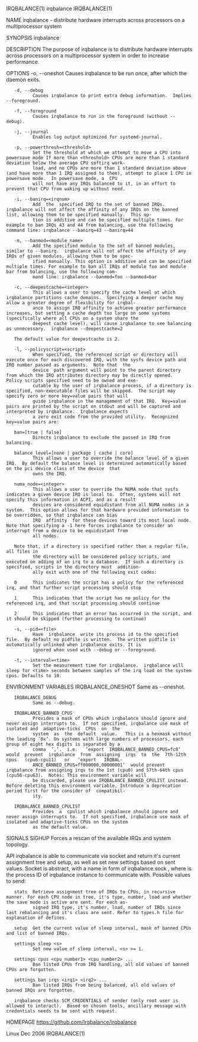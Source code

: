 IRQBALANCE(1)                                                                           irqbalance                                                                           IRQBALANCE(1)

NAME
       irqbalance - distribute hardware interrupts across processors on a multiprocessor system

SYNOPSIS
       irqbalance

DESCRIPTION
       The purpose of irqbalance is to distribute hardware interrupts across processors on a multiprocessor system in order to increase performance.

OPTIONS
       -o, --oneshot
              Causes irqbalance to be run once, after which the daemon exits.

       -d, --debug
              Causes irqbalance to print extra debug information.  Implies --foreground.

       -f, --foreground
              Causes irqbalance to run in the foreground (without --debug).

       -j, --journal
              Enables log output optimized for systemd-journal.

       -p, --powerthresh=<threshold>
              Set the threshold at which we attempt to move a CPU into powersave mode If more than <threshold> CPUs are more than 1 standard deviation below the average CPU softirq work‐
              load, and no CPUs are more than 1 standard deviation above (and have more than 1 IRQ assigned to them), attempt to place 1 CPU in powersave mode.  In powersave mode, a  CPU
              will not have any IRQs balanced to it, in an effort to prevent that CPU from waking up without need.

       -i, --banirq=<irqnum>
              Add  the  specified IRQ to the set of banned IRQs. irqbalance will not affect the affinity of any IRQs on the banned list, allowing them to be specified manually.  This op‐
              tion is additive and can be specified multiple times. For example to ban IRQs 43 and 44 from balancing, use the following command line: irqbalance --banirq=43 --banirq=44

       -m, --banmod=<module_name>
              Add the specified module to the set of banned modules, similar to --banirq.  irqbalance will not affect the affinity of any IRQs of given modules, allowing them to be spec‐
              ified manually. This option is additive and can be specified multiple times. For example to ban all IRQs of module foo and module bar from balancing, use the following com‐
              mand line: irqbalance --banmod=foo --banmod=bar

       -c, --deepestcache=<integer>
              This allows a user to specify the cache level at which irqbalance partitions cache domains.  Specifying a deeper cache may allow a greater degree of flexibility for irqbal‐
              ance to assign IRQ affinity to achieve greater performance increases, but setting a cache depth too large on some systems (specifically where all CPUs on a system share the
              deepest cache level), will cause irqbalance to see balancing as unnecessary.  irqbalance --deepestcache=2

       The default value for deepestcache is 2.

       -l, --policyscript=<script>
              When specified, the referenced script or directory will execute once for each discovered IRQ, with the sysfs device path and IRQ number passed as arguments.  Note that  the
              device  path argument will point to the parent directory from which the IRQ attributes directory may be directly opened.  Policy scripts specified need to be owned and exe‐
              cutable by the user of irqbalance process, if a directory is specified, non-executable files will be skipped.  The script may specify zero or more key=value pairs that will
              guide irqbalance in the management of that IRQ.  Key=value pairs are printed by the script on stdout and will be captured and interpreted by irqbalance.  Irqbalance expects
              a zero exit code from the provided utility.  Recognized key=value pairs are:

       ban=[true | false]
              Directs irqbalance to exclude the passed in IRQ from balancing.

       balance_level=[none | package | cache | core]
              This allows a user to override the balance level of a given IRQ.  By default the balance level is determined automatically based on the pci device class of the device  that
              owns the IRQ.

       numa_node=<integer>
              This allows a user to override the NUMA node that sysfs indicates a given device IRQ is local to.  Often, systems will not specify this information in ACPI, and as a result
              devices are considered equidistant from all NUMA nodes in a system.  This option allows for that hardware provided information to be overridden, so that irqbalance can bias
              IRQ  affinity  for these devices toward its most local node.  Note that specifying a -1 here forces irqbalance to consider an interrupt from a device to be equidistant from
              all nodes.

       Note that, if a directory is specified rather than a regular file, all files in
              the directory will be considered policy scripts, and executed on adding of an irq to a database.  If such a directory is specified, scripts in the directory must  addition‐
              ally exit with one of the following exit codes:

       0      This indicates the script has a policy for the referenced irq, and that further script processing should stop

       1      This indicates that the script has no policy for the referenced irq, and that script processing should continue

       2      This indicates that an error has occurred in the script, and it should be skipped (further processing to continue)

       -s, --pid=<file>
              Have  irqbalance  write its process id to the specified file.  By default no pidfile is written.  The written pidfile is automatically unlinked when irqbalance exits. It is
              ignored when used with --debug or --foreground.

       -t, --interval=<time>
              Set the measurement time for irqbalance.  irqbalance will sleep for <time> seconds between samples of the irq load on the system cpus. Defaults to 10.

ENVIRONMENT VARIABLES
       IRQBALANCE_ONESHOT
              Same as --oneshot.

       IRQBALANCE_DEBUG
              Same as --debug.

       IRQBALANCE_BANNED_CPUS
              Provides a mask of CPUs which irqbalance should ignore and never assign interrupts to.  If not specified, irqbalance use mask of isolated and  adaptive-ticks  CPUs  on  the
              system  as  the  default  value.   This is a hexmask without the leading ’0x’. On systems with large numbers of processors, each group of eight hex digits is separated by a
              comma  ’,’.  i.e.   ‘export  IRQBALANCE_BANNED_CPUS=fc0‘  would  prevent  irqbalance  from  assigning  irqs  to  the  7th-12th  cpus   (cpu6-cpu11)   or   ‘export   IRQBAL‐
              ANCE_BANNED_CPUS=ff000000,00000001‘  would prevent irqbalance from assigning irqs to the 1st (cpu0) and 57th-64th cpus (cpu56-cpu63).  Notes: This environment variable will
              be discarded, please use IRQBALANCE_BANNED_CPULIST instead. Before deleting this environment variable, Introduce a deprecation period first for the consider of  compatibil‐
              ity.

       IRQBALANCE_BANNED_CPULIST
              Provides  a  cpulist which irqbalance should ignore and never assign interrupts to.  If not specified, irqbalance use mask of isolated and adaptive-ticks CPUs on the system
              as the default value.

SIGNALS
       SIGHUP Forces a rescan of the available IRQs and system topology.

API
       irqbalance is able to communicate via socket and return it's current assignment tree and setup, as well as set new settings based on sent values. Socket is abstract, with  a  name
       in form of irqbalance<PID>.sock , where <PID> is the process ID of irqbalance instance to communicate with.  Possible values to send:

       stats  Retrieve assignment tree of IRQs to CPUs, in recursive manner. For each CPU node in tree, it's type, number, load and whether the save mode is active are sent. For each as‐
              signed IRQ type, it's number, load, number of IRQs since last rebalancing and it's class are sent. Refer to types.h file for explanation of defines.

       setup  Get the current value of sleep interval, mask of banned CPUs and list of banned IRQs.

       settings sleep <s>
              Set new value of sleep interval, <s> >= 1.

       settings cpus <cpu_number1> <cpu_number2> ...
              Ban listed CPUs from IRQ handling, all old values of banned CPUs are forgotten.

       settings ban irqs <irq1> <irq2> ...
              Ban listed IRQs from being balanced, all old values of banned IRQs are forgotten.

       irqbalance checks SCM_CREDENTIALS of sender (only root user is allowed to interact).  Based on chosen tools, ancillary message with credentials needs to be sent with request.

HOMEPAGE
       https://github.com/Irqbalance/irqbalance

Linux                                                                                    Dec 2006                                                                            IRQBALANCE(1)
